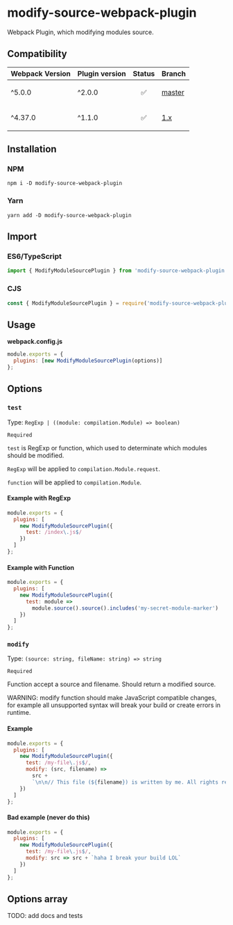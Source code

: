 # modify-source-webpack-plugin

Webpack Plugin, which modifying modules source.

## Compatibility

| Webpack Version | Plugin version | Status                   | Branch                                                                         |
| --------------- | -------------- | ------------------------ | ------------------------------------------------------------------------------ |
| ^5.0.0          | ^2.0.0         | <p align="center">✅</p> | [master](https://github.com/artemirq/modify-source-webpack-plugin/tree/master) |
| ^4.37.0         | ^1.1.0         | <p align="center">✅</p> | [1.x](https://github.com/artemirq/modify-source-webpack-plugin/tree/1.x)       |

## Installation

### NPM

```
npm i -D modify-source-webpack-plugin
```

### Yarn

```
yarn add -D modify-source-webpack-plugin
```

## Import

### ES6/TypeScript

```js
import { ModifyModuleSourcePlugin } from 'modify-source-webpack-plugin';
```

### CJS

```js
const { ModifyModuleSourcePlugin } = require('modify-source-webpack-plugin');
```

## Usage

**webpack.config.js**

```js
module.exports = {
  plugins: [new ModifyModuleSourcePlugin(options)]
};
```

## Options

### `test`

Type: `RegExp | ((module: compilation.Module) => boolean)`

`Required`

`test` is RegExp or function, which used to determinate which modules should be modified.

`RegExp` will be applied to `compilation.Module.request`.

`function` will be applied to `compilation.Module`.

#### Example with RegExp

```js
module.exports = {
  plugins: [
    new ModifyModuleSourcePlugin({
      test: /index\.js$/
    })
  ]
};
```

#### Example with Function

```js
module.exports = {
  plugins: [
    new ModifyModuleSourcePlugin({
      test: module =>
        module.source().source().includes('my-secret-module-marker')
    })
  ]
};
```

### `modify`

Type: `(source: string, fileName: string) => string`

`Required`

Function accept a source and filename. Should return a modified source.

WARNING: modify function should make JavaScript compatible changes, for example all unsupported syntax will break your build or create errors in runtime.

#### Example

```js
module.exports = {
  plugins: [
    new ModifyModuleSourcePlugin({
      test: /my-file\.js$/,
      modify: (src, filename) =>
        src +
        `\n\n// This file (${filename}) is written by me. All rights reserved`
    })
  ]
};
```

#### Bad example (never do this)

```js
module.exports = {
  plugins: [
    new ModifyModuleSourcePlugin({
      test: /my-file\.js$/,
      modify: src => src + `haha I break your build LOL`
    })
  ]
};
```

## Options array

TODO: add docs and tests

